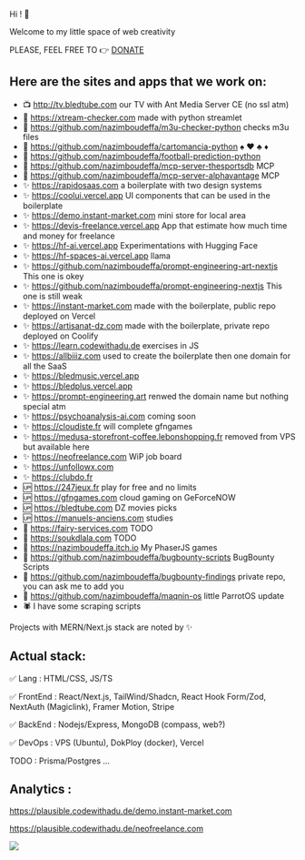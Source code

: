 Hi ! 👋

Welcome to my little space of web creativity

PLEASE, FEEL FREE TO :point_right: [DONATE](https://github.com/nazimboudeffa/nazimboudeffa/blob/main/README-more.md)

Here are the sites and apps that we work on:
--
- 📺 http://tv.bledtube.com our TV with Ant Media Server CE (no ssl atm)
- 🐍 https://xtream-checker.com made with python streamlet
- 🐍 https://github.com/nazimboudeffa/m3u-checker-python checks m3u files
- 🐍 https://github.com/nazimboudeffa/cartomancia-python ♠️ ♥️ ♣️ ♦️
- 🐍 https://github.com/nazimboudeffa/football-prediction-python
- 🐍 https://github.com/nazimboudeffa/mcp-server-thesportsdb MCP
- 🐍 https://github.com/nazimboudeffa/mcp-server-alphavantage MCP
- :sparkles: https://rapidosaas.com a boilerplate with two design systems
- :sparkles: https://coolui.vercel.app UI components that can be used in the boilerplate
- :sparkles: https://demo.instant-market.com mini store for local area
- :sparkles: https://devis-freelance.vercel.app App that estimate how much time and money for freelance
- :sparkles: https://hf-ai.vercel.app Experimentations with Hugging Face
- :sparkles: https://hf-spaces-ai.vercel.app llama
- :sparkles: https://github.com/nazimboudeffa/prompt-engineering-art-nextjs This one is okey
- :sparkles: https://github.com/nazimboudeffa/prompt-engineering-nextjs This one is still weak
- :sparkles: https://instant-market.com made with the boilerplate, public repo deployed on Vercel
- :sparkles: https://artisanat-dz.com made with the boilerplate, private repo deployed on Coolify
- :sparkles: https://learn.codewithadu.de exercises in JS
- :sparkles: https://allbiiiz.com used to create the boilerplate then one domain for all the SaaS
- :sparkles: https://bledmusic.vercel.app
- :sparkles: https://bledplus.vercel.app
- :sparkles: https://prompt-engineering.art renwed the domain name but nothing special atm
- :sparkles: https://psychoanalysis-ai.com coming soon
- :sparkles: https://cloudiste.fr will complete gfngames
- :sparkles: https://medusa-storefront-coffee.lebonshopping.fr removed from VPS but available here
- :sparkles: https://neofreelance.com WiP job board
- :sparkles: https://unfollowx.com
- :sparkles: https://clubdo.fr
- :up: https://247jeux.fr play for free and no limits
- :up: https://gfngames.com cloud gaming on GeForceNOW
- :up: https://bledtube.com DZ movies picks
- :up: https://manuels-anciens.com studies
- :large_blue_diamond: https://fairy-services.com TODO
- :large_blue_diamond: https://soukdlala.com TODO
- :gun: https://nazimboudeffa.itch.io My PhaserJS games
- :bug: https://github.com/nazimboudeffa/bugbounty-scripts BugBounty Scripts
- :bug: https://github.com/nazimboudeffa/bugbounty-findings private repo, you can ask me to add you
- :bug: https://github.com/nazimboudeffa/maqnin-os little ParrotOS update
- :spider: I have some scraping scripts

Projects with MERN/Next.js stack are noted by :sparkles:

Actual stack:
---

:white_check_mark: Lang : HTML/CSS, JS/TS

:white_check_mark: FrontEnd : React/Next.js, TailWind/Shadcn, React Hook Form/Zod, NextAuth (Magiclink), Framer Motion, Stripe

:white_check_mark: BackEnd : Nodejs/Express, MongoDB (compass, web?)

:white_check_mark: DevOps : VPS (Ubuntu), DokPloy (docker), Vercel

TODO : Prisma/Postgres ...

Analytics :
---

https://plausible.codewithadu.de/demo.instant-market.com

https://plausible.codewithadu.de/neofreelance.com

![](https://komarev.com/ghpvc/?username=nazimboudeffa&color=blue)
